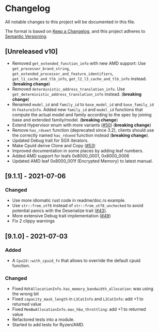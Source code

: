 # Changelog

All notable changes to this project will be documented in this file.

The format is based on [Keep a Changelog](https://keepachangelog.com/en/1.0.0/),
and this project adheres to [Semantic Versioning](https://semver.org/spec/v2.0.0.html).

## [Unreleased v10]

- Removed `get_extended_function_info` with new AMD support: Use
  `get_processor_brand_string`, `get_extended_processor_and_feature_identifiers`,
  `get_l1_cache_and_tlb_info`, `get_l2_l3_cache_and_tlb_info` instead. (**breaking
  change**)
- Removed `deterministic_address_translation_info`. Use
  `get_deterministic_address_translation_info` instead. (**breaking change**)
- Renamed `model_id` and `family_id` to `base_model_id` and `base_family_id` in
  `FeatureInfo`. Added new `family_id` and `model_id` functions that compute the actual
  model and family according to the spec by joining base and extended family/model.
  (**breaking change**)
- Extend Hypervisor enum with more variants
  ([#50](https://github.com/gz/rust-cpuid/pull/50)) (**breaking change**)
- Remove `has_rdseet` function (deprecated since 3.2), clients should use the correctly
  named `has_rdseed` function instead (**breaking change**).
 - Updated Debug trait for SGX iterators.
- Make CpuId derive Clone and Copy ([#53](https://github.com/gz/rust-cpuid/pull/53))
- Improved documentation in some places by adding leaf numbers.
- Added AMD support for leafs 0x8000_0001, 0x8000_0006
- Updated AMD leaf 0x8000_001f (Encrypted Memory) to latest manual.
 
## [9.1.1] - 2021-07-06

### Changed

- Use more idiomatic rust code in readme/doc.rs example.
- Use `str::from_utf8` instead of `str::from_utf8_unchecked` to avoid potential
  panics with the Deserialize trait ([#43](https://github.com/gz/rust-cpuid/issues/43)).
- More extensive Debug trait implementation ([#49](https://github.com/gz/rust-cpuid/pull/49))
- Fix 2 clippy warnings

## [9.1.0] - 2021-07-03

### Added

- A `CpuId::with_cpuid_fn` that allows to override the default cpuid function.

### Changed

- Fixed `RdtAllocationInfo.has_memory_bandwidth_allocation`: was using the wrong bit
- Fixed `capacity_mask_length` in `L3CatInfo` and `L2CatInfo`: add +1 to returned value
- Fixed `MemBwAllocationInfo.max_hba_throttling`: add +1 to returned value
- Refactored tests into a module.
- Started to add tests for Ryzen/AMD.
